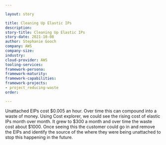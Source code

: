 ```yaml
---

layout: story

title: Cleaning Up Elastic IPs
description:
story-title: Cleaning Up Elastic IPs
story-date: 2021-10-08
author: Stephanie Gooch
company: AWS
company-size: 
industry: 
cloud-provider: AWS
tooling-services:
framework-persona:
framework-maturity: 
framework-capabilities:
framework-projects:
- project_reducing-waste
order:

---
```


Unattached EIPs cost $0.005 an hour. Over time this can compound into a waste of money. Using Cost explorer, we could see the rising cost of elastic IPs month over month. It grew to $300 a month and over time the waste cost about $1000. Once seeing this the customer could go in and remove the EIPs and identify the source of the where they were being unattached to stop this happening in the future. 

